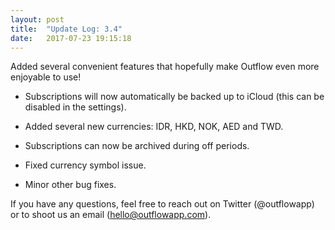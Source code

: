 ```yaml
---
layout: post
title:  "Update Log: 3.4"
date:   2017-07-23 19:15:18
---
```


Added several convenient features that hopefully make Outflow even more enjoyable to use!

- Subscriptions will now automatically be backed up to iCloud (this can be disabled in the settings).

- Added several new currencies: IDR, HKD, NOK, AED and TWD.

- Subscriptions can now be archived during off periods.

- Fixed currency symbol issue.

- Minor other bug fixes.

If you have any questions, feel free to reach out on Twitter (@outflowapp) or to shoot us an email (hello@outflowapp.com).
